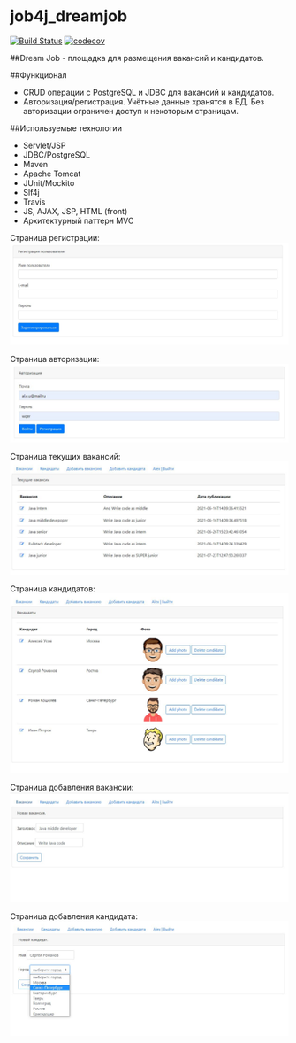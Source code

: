 # job4j_dreamjob
[![Build Status](https://travis-ci.com/usovaleksei/job4j_dreamjob.svg?branch=master)](https://travis-ci.com/usovaleksei/job4j_dreamjob)
[![codecov](https://codecov.io/gh/usovaleksei/job4j_dreamjob/branch/master/graph/badge.svg?token=GOUEVPDH5I)](https://codecov.io/gh/usovaleksei/job4j_dreamjob)

##Dream Job - площадка для размещения вакансий и кандидатов.

##Функционал
- CRUD операции с PostgreSQL и JDBC для вакансий и кандидатов.
- Авторизация/регистрация. Учётные данные хранятся в БД. Без авторизации ограничен доступ к некоторым страницам.

##Используемые технологии
- Servlet/JSP
- JDBC/PostgreSQL
- Maven
- Apache Tomcat
- JUnit/Mockito
- Slf4j
- Travis
- JS, AJAX, JSP, HTML (front)
- Архитектурный паттерн MVC

Страница регистрации:
![alt text](https://github.com/usovaleksei/job4j_dreamjob/blob/master/images/registration_page.JPG)

Страница авторизации:
![alt text](https://github.com/usovaleksei/job4j_dreamjob/blob/master/images/auth_page.JPG)

Страница текущих вакансий:
![alt text](https://github.com/usovaleksei/job4j_dreamjob/blob/master/images/current_vacancy.JPG)

Страница кандидатов:
![alt text](https://github.com/usovaleksei/job4j_dreamjob/blob/master/images/candidate_page.JPG)

Страница добавления вакансии:
![alt text](https://github.com/usovaleksei/job4j_dreamjob/blob/master/images/add_vacancy_page.JPG)

Страница добавления кандидата:
![alt text](https://github.com/usovaleksei/job4j_dreamjob/blob/master/images/add_candidate_page.JPG)


